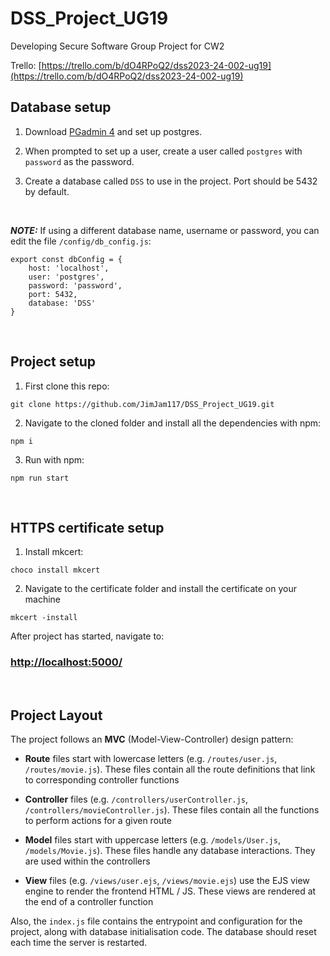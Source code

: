 # DSS_Project_UG19
Developing Secure Software Group Project for CW2

Trello: [https://trello.com/b/dO4RPoQ2/dss2023-24-002-ug19](https://trello.com/b/dO4RPoQ2/dss2023-24-002-ug19)

## Database setup
1. Download [PGadmin 4](https://www.pgadmin.org/download/) and set up postgres.

2. When prompted to set up a user, create a user called `postgres` with `password` as the password.

3. Create a database called `DSS` to use in the project. Port should be 5432 by default.

<br>

***NOTE:*** If using a different database name, username or password, you can edit the file `/config/db_config.js`:

```
export const dbConfig = {
    host: 'localhost',
    user: 'postgres',
    password: 'password',
    port: 5432,
    database: 'DSS'
}
```

<br>


## Project setup
1. First clone this repo:
```
git clone https://github.com/JimJam117/DSS_Project_UG19.git
```

2. Navigate to the cloned folder and install all the dependencies with npm:
```
npm i
```

3. Run with npm:
```
npm run start
```

<be>

<br>

## HTTPS certificate setup 
1. Install mkcert:
```
choco install mkcert
```

2. Navigate to the certificate folder and install the certificate on your machine
```
mkcert -install
```





After project has started, navigate to:
### [http://localhost:5000/](http://localhost:5000/)

<br>

## Project Layout
The project follows an **MVC** (Model-View-Controller) design pattern:
* **Route** files start with lowercase letters (e.g. `/routes/user.js`, `/routes/movie.js`). These files contain all the route definitions that link to corresponding controller functions
  
* **Controller** files (e.g. `/controllers/userController.js`, `/controllers/movieController.js`). These files contain all the functions to perform actions for a given route
  
* **Model** files start with uppercase letters (e.g. `/models/User.js`, `/models/Movie.js`). These files handle any database interactions. They are used within the controllers
  
* **View** files (e.g. `/views/user.ejs`, `/views/movie.ejs`) use the EJS view engine to render the frontend HTML / JS. These views are rendered at the end of a controller function

 
Also, the `index.js` file contains the entrypoint and configuration for the project, along with database initialisation code. The database should reset each time the server is restarted.
